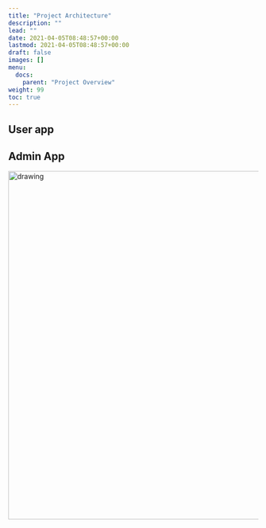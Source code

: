 ```yaml
---
title: "Project Architecture"
description: ""
lead: ""
date: 2021-04-05T08:48:57+00:00
lastmod: 2021-04-05T08:48:57+00:00
draft: false
images: []
menu:
  docs:
    parent: "Project Overview"
weight: 99
toc: true
---
```


## User app


## Admin App
<a href="https://grocery.slownett.com/svg/admin-architecture.svg" target="_blank" rel="admin"><img src="/svg/admin-architecture.svg" alt="drawing" width="700"/></a>

